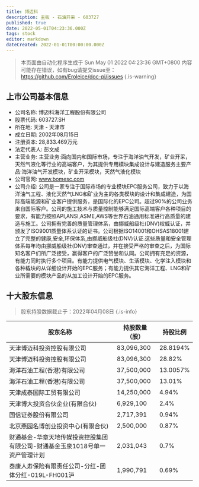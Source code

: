 ```yaml
---
title: 博迈科
description: 主板 - 石油开采 - 603727
published: true
date: 2022-05-01T04:23:36.000Z
tags: stock
editor: markdown
dateCreated: 2022-01-01T00:00:00.000Z
---
```


> 本页面由自动化程序生成于 Sun May 01 2022 04:23:36 GMT+0800
> 内容可能存在错误，如有bug请提交issue至：https://github.com/Eroleice/doc-pi/issues
{.is-warning}

## 上市公司基本信息
- 公司名称: 博迈科海洋工程股份有限公司
- 股票代码: 603727.SH
- 所在地: 天津 - 天津市
- 成立日期: 2002年08月15日
- 注册资本: 28,833.469万元
- 法定代表人: 彭文成
- 主营业务: 主营业务:面向国内和国际市场，专注于海洋油气开发，矿业开采，天然气液化等行业的高端客户，为其提供专用模块集成设计与建造服务主要产品:海洋油气开发模块，矿业开采模块，天然气液化模块
- 公司官网: www.bomesc.com
- 公司介绍: 公司是一家专注于国际市场的专业模块EPC服务公司，致力于以海洋油气工程、液化天然气LNG和矿业为主的各类模块的设计和集成建造，为国际高端能源和矿业客户提供服务，是国际化的EPC公司。超过90%的公司业务来自国际客户。公司的施工技术与质量控制能够满足国际高端客户各种项目的要求，有能力按照API,ANSI,ASME,AWS等世界石油通用标准进行高质量的建造与施工。公司拥有完善的质量管理体系，由挪威船级社(DNV)权威认证，并颁发了ISO9001质量体系认证的证书。公司根据ISO14001和OHSAS18001建立了完整的健康,安全,环保体系,由挪威船级社(DNV)认证.这些质量和安全管理体系每年均由挪威船级社(DNV)审查通过，并在接受严格的审查之后，为国际知名客户们所广泛接受，赢得客户的广泛赞誉和认同。公司拥有充足的资源，有能力同时执行多个项目。有能力提供电气模块、生活模块、化学注入模块和各种橇块的从详细设计开始的EPC服务；有能力提供其它海洋工程、LNG和矿业所需要的模块产品的从加工设计开始的EPC服务。


## 十大股东信息
> 股东持股数据截止于：2022年04月08日
{.is-info}

| 股东名称 | 持股数量（股） | 持股比例 |
| --- | --- | --- |
| 天津博迈科投资控股有限公司 | 83,096,300 | 28.8194% |
| 天津博迈科投资控股有限公司 | 83,096,300 | 28.82% |
| 海洋石油工程(香港)有限公司 | 37,500,000 | 13.0057% |
| 海洋石油工程(香港)有限公司 | 37,500,000 | 13.01% |
| 天津成泰国际工贸有限公司 | 14,250,000 | 4.94% |
| 天津博大投资合伙企业(有限合伙) | 6,929,100 | 2.4% |
| 国信证券股份有限公司 | 2,717,391 | 0.94% |
| 北京燕园名博创业投资中心(有限合伙) | 2,500,000 | 0.87% |
| 财通基金-华章天地传媒投资控股集团有限公司-财通基金玉泉1018号单一资产管理计划 | 2,031,043 | 0.7% |
| 泰康人寿保险有限责任公司-分红-团体分红-019L-FH001沪 | 1,990,791 | 0.69% |




